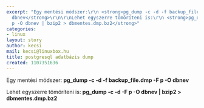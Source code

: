 ```yaml
---
excerpt: "Egy mentési módszer:\r\n <strong>pg_dump -c -d -f backup_file.dmp -F p -O
  dbnev</strong>\r\n\r\nLehet egyszerre tömöríteni is:\r\n <strong>pg_dump -c -d -F
  p -O dbnev | bzip2 > dbmentes.dmp.bz2</strong>"
categories:
- linux
layout: story
author: kecsi
mail: kecsi@linuxbox.hu
title: postgresql adatbázis dump
created: 1107351636
---
```

Egy mentési módszer:
 <strong>pg_dump -c -d -f backup_file.dmp -F p -O dbnev</strong>

Lehet egyszerre tömöríteni is:
 <strong>pg_dump -c -d -F p -O dbnev | bzip2 > dbmentes.dmp.bz2</strong>
